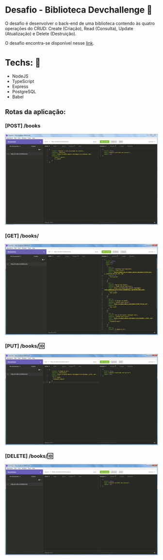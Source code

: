 # Desafio - Biblioteca Devchallenge :rocket:
O desafio é desenvolver o back-end de uma biblioteca contendo às quatro operações do CRUD: Create (Criação), Read (Consulta), Update (Atualização) e Delete (Destruição).

O desafio encontra-se disponível nesse <a href="https://github.com/devchallenge-io/biblioteca-backend">link</a>.

# Techs: :book:
- NodeJS
- TypeScript
- Express
- PostgreSQL
- Babel

## Rotas da aplicação:
### <b>[POST] </b> /books  
![imageGET](./db/POST.PNG)

### <b>[GET] </b> /books/
![imageGET](./db/GET.PNG)

### <b>[PUT] </b> /books/:id:
![imageGET](./db/PUT.PNG)

### <b>[DELETE] </b> /books/:id:
![imageGET](./db/DELETE.PNG)
